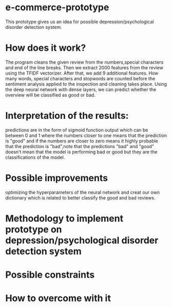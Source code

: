 # e-commerce-prototype
This prototype gives us an idea for possible depression/psychological disorder detection system.
# How does it work?
The program cleans the given review from the numbers,special characters and end of the line breaks. Then we extract 2000 features from the review using the TFIDF vectorizer. After that, we add 9 additional features. How many words, special characters and stopwords are counted before the sentiment analysis applied to the inspection and cleaning takes place. Using the deep neural network with dense layers, we can predict whether the overview will be classified as good or bad.
# Interpretation of the results:
predictions are in the form of sigmoid function output which can be between 0 and 1
where the numbers closer to one means that the prediction is "good" and if the numbers are closer to zero means it highly probable that the prediction is "bad",note that the predictions "bad" and "good" doesn't mean that the model is performing bad or good but they are the classifications of the model.

# Possible improvements
optimizing the hyperparameters of the neural network and creat our own dictionary which is related to better classify the good and bad reviews.

# Methodology to implement prototype on depression/psychological disorder detection system

# Possible constraints

# How to overcome with it
